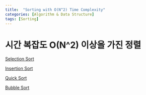 ```yaml
---
title:  "Sorting with O(N^2) Time Complexity"
categories: [Algorithm & Data Structure]
tags: [Sorting]
---
```

# 시간 복잡도 O(N^2) 이상을 가진 정렬

[Selection Sort](/algorithm%20&%20data%20structure/Selection-Sort/)

[Insertion Sort](/algorithm%20&%20data%20structure/Insertion-Sort/)

[Quick Sort](/algorithm%20&%20data%20structure/Quick-Sort/)

[Bubble Sort](/algorithm%20&%20data%20structure/Bubble-Sort/)